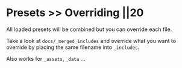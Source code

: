 # Presets >> Overriding ||20

All loaded presets will be combined but you can override each file.

Take a look at `docs/_merged_includes` and override what you want to override by placing the same filename into `_includes`.

Also works for `_assets`, `_data` ...
